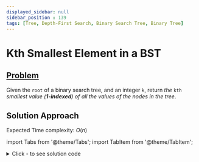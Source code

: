 ```yaml
---
displayed_sidebar: null
sidebar_position : 139
tags: [Tree, Depth-First Search, Binary Search Tree, Binary Tree]
---
```


# Kth Smallest Element in a BST

## [Problem](https://leetcode.com/problems/kth-smallest-element-in-a-bst/)

<p>Given the <code>root</code> of a binary search tree, and an integer <code>k</code>, return <em>the</em> <code>kth</code> <em>smallest value (<strong>1-indexed</strong>) of all the values of the nodes in the tree</em>.</p>

## Solution Approach

Expected Time complexity: $O(n)$

import Tabs from '@theme/Tabs';
import TabItem from '@theme/TabItem';

<details><summary>Click - to see solution code</summary>

<Tabs>
<TabItem value="cpp" label="C++">

```cpp
class Solution {
    void helper(TreeNode* root, vector<int>& v) {
        if (!root) return;
        helper(root->left, v);
        v.push_back(root->val);
        helper(root->right, v);
    }

   public:
    int kthSmallest(TreeNode* root, int k) {
        if (root == NULL) return 0;
        vector<int> v;
        helper(root, v);
        return v[k - 1];
    }
};

```
</TabItem>
</Tabs>

</details>
